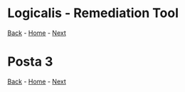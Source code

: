 # Logicalis - Remediation Tool

[Back](P2.md) - [Home](../README.md) - [Next](P4.md)

# Posta 3

[Back](P2.md) - [Home](../README.md) - [Next](P4.md)
